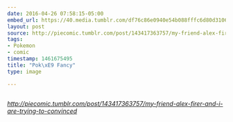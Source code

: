 ```yaml
---
date: 2016-04-26 07:58:15-05:00
embed_url: https://40.media.tumblr.com/df76c86e0940e54b088fffc6d80d3106/tumblr_o688qdrs6q1qhnegdo1_500.jpg
layout: post
source: http://piecomic.tumblr.com/post/143417363757/my-friend-alex-firer-and-i-are-trying-to-convinced
tags:
- Pokemon
- comic
timestamp: 1461675495
title: "Pok\xE9 Fancy"
type: image

---
```

<img src="https://40.media.tumblr.com/df76c86e0940e54b088fffc6d80d3106/tumblr_o688qdrs6q1qhnegdo1_500.jpg" alt="" />

<cite>http://piecomic.tumblr.com/post/143417363757/my-friend-alex-firer-and-i-are-trying-to-convinced</cite>

